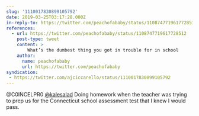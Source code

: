 ```yaml
---
slug: '1110017830899105792'
date: 2019-03-25T03:17:28.000Z
in-reply-to: https://twitter.com/peachofababy/status/1108747719617728512
references:
  - url: https://twitter.com/peachofababy/status/1108747719617728512
    post-type: tweet
    content: >
        What’s the dumbest thing you got in trouble for in school
    author:
      name: peachofababy
      url: https://twitter.com/peachofababy
syndication:
 - https://twitter.com/ajciccarello/status/1110017830899105792
---
```


@C0INCELPR0 [@kalesalad](https://twitter.com/kalesalad) Doing homework when the teacher was trying to prep us for the Connecticut school assessment test that I knew I would pass.
